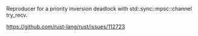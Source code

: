 Reproducer for a priority inversion deadlock with std::sync::mpsc::channel try_recv.

https://github.com/rust-lang/rust/issues/112723
